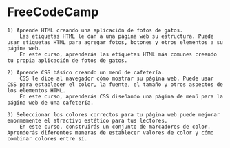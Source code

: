 # FreeCodeCamp
    1) Aprende HTML creando una aplicación de fotos de gatos.
        Las etiquetas HTML le dan a una página web su estructura. Puede usar etiquetas HTML para agregar fotos, botones y otros elementos a su página web.
        En este curso, aprenderás las etiquetas HTML más comunes creando tu propia aplicación de fotos de gatos.
    
    2) Aprende CSS básico creando un menú de cafetería.
        CSS le dice al navegador cómo mostrar su página web. Puede usar CSS para establecer el color, la fuente, el tamaño y otros aspectos de los elementos HTML. 
        En este curso, aprenderás CSS diseñando una página de menú para la página web de una cafetería.
    
    3) Seleccionar los colores correctos para tu página web puede mejorar enormemente el atractivo estético para tus lectores.
        En este curso, construirás un conjunto de marcadores de color. Aprenderás diferentes maneras de establecer valores de color y cómo combinar colores entre sí.